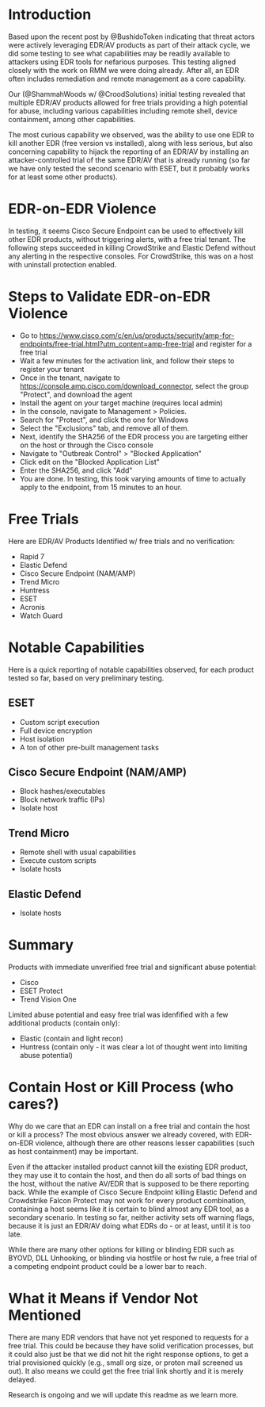# Introduction
Based upon the recent post by @BushidoToken indicating that threat actors were actively leveraging EDR/AV products as part of their attack cycle, we did some testing to see what capabilities may be readily available to attackers using EDR tools for nefarious purposes. This testing aligned closely with the work on RMM we were doing already. After all, an EDR often includes remediation and remote management as a core capability.  

Our (@ShammahWoods w/ @CroodSolutions) initial testing revealed that multiple EDR/AV products allowed for free trials providing a high potential for abuse, including various capabilities including remote shell, device containment, among other capabilities.

The most curious capability we observed, was the ability to use one EDR to kill another EDR (free version vs installed), along with less serious, but also concerning capability to hijack the reporting of an EDR/AV by installing an attacker-controlled trial of the same EDR/AV that is already running (so far we have only tested the second scenario with ESET, but it probably works for at least some other products).  

# EDR-on-EDR Violence
In testing, it seems Cisco Secure Endpoint can be used to effectively kill other EDR products, without triggering alerts, with a free trial tenant. The following steps succeeded in killing CrowdStrike and Elastic Defend without any alerting in the respective consoles. For CrowdStrike, this was on a host with uninstall protection enabled.

# Steps to Validate EDR-on-EDR Violence
- Go to https://www.cisco.com/c/en/us/products/security/amp-for-endpoints/free-trial.html?utm_content=amp-free-trial and register for a free trial
- Wait a few minutes for the activation link, and follow their steps to register your tenant
- Once in the tenant, navigate to https://console.amp.cisco.com/download_connector, select the group "Protect", and download the agent
- Install the agent on your target machine (requires local admin)
- In the console, navigate to Management > Policies.
- Search for "Protect", and click the one for Windows
- Select the "Exclusions" tab, and remove all of them.
- Next, identify the SHA256 of the EDR process you are targeting either on the host or through the Cisco console
- Navigate to "Outbreak Control" > "Blocked Application"
- Click edit on the "Blocked Application List"
- Enter the SHA256, and click "Add"
- You are done. In testing, this took varying amounts of time to actually apply to the endpoint, from 15 minutes to an hour.

# Free Trials
Here are EDR/AV Products Identified w/ free trials and no verification:
- Rapid 7
- Elastic Defend
- Cisco Secure Endpoint (NAM/AMP)
- Trend Micro
- Huntress
- ESET
- Acronis
- Watch Guard
# Notable Capabilities
Here is a quick reporting of notable capabilities observed, for each product tested so far, based on very preliminary testing.  
## ESET
- Custom script execution
- Full device encryption
- Host isolation
- A ton of other pre-built management tasks
## Cisco Secure Endpoint (NAM/AMP)
- Block hashes/executables
- Block network traffic (IPs)
- Isolate host
## Trend Micro
- Remote shell with usual capabilities
- Execute custom scripts
- Isolate hosts
## Elastic Defend
- Isolate hosts
# Summary
Products with immediate unverified free trial and significant abuse potential:
 - Cisco
 - ESET Protect
 - Trend Vision One

Limited abuse potential and easy free trial was idenfified with a few additional products (contain only):
 - Elastic (contain and light recon)
 - Huntress (contain only - it was clear a lot of thought went into limiting abuse potential)

# Contain Host or Kill Process (who cares?)

Why do we care that an EDR can install on a free trial and contain the host or kill a process? The most obvious answer we already covered, with EDR-on-EDR violence, although there are other reasons lesser capabilities (such as host containment) may be important.  

Even if the attacker installed product cannot kill the existing EDR product, they may use it to contain the host, and then do all sorts of bad things on the host, without the native AV/EDR that is supposed to be there reporting back. While the example of Cisco Secure Endpoint killing Elastic Defend and Crowdstrike Falcon Protect may not work for every product combination, containing a host seems like it is certain to blind almost any EDR tool, as a secondary scenario. In testing so far, neither activity sets off warning flags, because it is just an EDR/AV doing what EDRs do - or at least, until it is too late.

While there are many other options for killing or blinding EDR such as BYOVD, DLL Unhooking, or blinding via hostfile or host fw rule, a free trial of a competing endpoint product could be a lower bar to reach.  

# What it Means if Vendor Not Mentioned 

There are many EDR vendors that have not yet responed to requests for a free trial. This could be because they have solid verification processes, but it could also just be that we did not hit the right response options, to get a trial provisioned quickly (e.g., small org size, or proton mail screened us out). It also means we could get the free trial link shortly and it is merely delayed.

Research is ongoing and we will update this readme as we learn more.  


